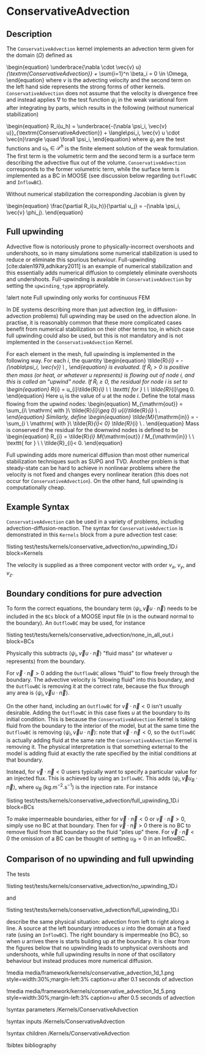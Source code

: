 # ConservativeAdvection

## Description

The `ConservativeAdvection` kernel implements an advection term given for the domain ($\Omega$) defined as

\begin{equation}
\underbrace{\nabla \cdot \vec{v} u}_{\textrm{ConservativeAdvection}} + \sum_{i=1}^n \beta_i = 0 \in \Omega,
\end{equation}
where $v$ is the advecting velocity and the second term on the left hand side
represents the strong forms of other kernels. `ConservativeAdvection` does not assume
that the velocity is divergence free and instead applies $\nabla$ to the test
function $\psi_i$ in the weak variational form after integrating by parts,
which results in the following (without numerical stabilization)

\begin{equation}
R_i(u_h) = \underbrace{-(\nabla \psi_i, \vec{v} u)}_{\textrm{ConservativeAdvection}} + \langle\psi_i, \vec{v} u
\cdot \vec{n}\rangle \quad \forall \psi_i,
\end{equation}
where $\psi_i$ are the test functions and $u_h \in \mathcal{S}^h$ is the finite
element solution of the weak formulation. The first term is the volumetric term and the second term
is a surface term describing the advective flux out of the
volume. `ConservativeAdvection` corresponds to the former volumetric term, while the surface term is implemented as a BC in MOOSE (see discussion below regarding `OutflowBC` and `InflowBC`).

Without numerical stabilization the corresponding Jacobian is given by

\begin{equation}
\frac{\partial R_i(u_h)}{\partial u_j} = -(\nabla \psi_i, \vec{v} \phi_j).
\end{equation}

## Full upwinding

Advective flow is notoriously prone to physically-incorrect overshoots
and undershoots, so in many simulations some numerical stabilization
is used to reduce or eliminate this spurious behaviour.
Full-upwinding [cite:dalen1979,adhikary2011] is an example of
numerical stabilization and this essentially adds numerical diffusion
to completely eliminate overshoots and undershoots.  Full-upwinding is
available in `ConservativeAdvection` by setting the `upwinding_type`
appropriately.

!alert note
Full upwinding only works for continuous FEM

In DE systems describing more than just advection (eg, in
diffusion-advection problems) full upwinding may be used on the
advection alone.  In practise, it is reasonably common that these more
complicated cases benefit from numerical stabilization on their
other terms too, in which case full upwinding could also be used, but
this is not mandatory and is not implemented in the
`ConservativeAdvection` Kernel.

For each element in the mesh, full upwinding is implemented in the
following way.  For each $i$, the quantity
\begin{equation}
\tilde{R}_{i} = -(\nabla\psi_i, \vec{v}) \ ,
\end{equation}
is evaluated.  If $\tilde{R}_{i}>0$ is positive then mass (or heat, or whatever $u$
represents) is flowing *out* of node $i$, and this is called an
"upwind" node.  If $\tilde{R}_{i}\geq 0$, the residual for node $i$
is set to
\begin{equation}
R_{i} = u_{i}\tilde{R}_{i} \ \ \texttt{ for } \ \ \tilde{R}_{i}\geq 0.
\end{equation}
Here $u_{i}$ is the value of $u$ at the node $i$.  Define the total
mass flowing from the upwind nodes:
\begin{equation}
M_{\mathrm{out}} = \sum_{i\ \mathrm{ with }\ \tilde{R}_{i}\geq 0}
u_{i}\tilde{R}_{i} \ .
\end{equation}
Similarly, define
\begin{equation}
\tilde{M}_{\mathrm{in}} = - \sum_{i \ \mathrm{ with }\  \tilde{R}_{i}< 0}
\tilde{R}_{i} \ .
\end{equation}
Mass is conserved if the residual for the downwind nodes is defined to
be
\begin{equation}
R_{i} = \tilde{R}_{i} M_{\mathrm{out}} / M_{\mathrm{in}}  \ \ \texttt{ for } \ \ \tilde{R}_{i}< 0.
\end{equation}

Full upwinding adds more numerical diffusion than most other numerical
stabilization techniques such as SUPG and TVD.  Another problem is
that steady-state can be hard to achieve in nonlinear problems where
the velocity is not fixed and changes every nonlinear iteration (this
does not occur for `ConservativeAdvection`).  On the other hand, full
upwinding is computationally cheap.



## Example Syntax

`ConservativeAdvection` can be used in a variety of problems, including
advection-diffusion-reaction. The syntax for `ConservativeAdvection` is
demonstrated in this `Kernels` block from a pure advection test case:

!listing test/tests/kernels/conservative_advection/no_upwinding_1D.i block=Kernels

The velocity is supplied as a three component vector with order $v_x$,
$v_y$, and  $v_z$.

## Boundary conditions for pure advection

To form the correct equations, the boundary term $\langle\psi_i, \vec{v} u
\cdot \vec{n}\rangle$ needs to be included in the `BCs` block of a
MOOSE input file (n is the outward normal to the boundary).  An
`OutflowBC` may be used, for instance

!listing test/tests/kernels/conservative_advection/none_in_all_out.i block=BCs

Physically this subtracts $\langle\psi_i, \vec{v} u \cdot
\vec{n}\rangle$ "fluid mass" (or whatever $u$ represents) from the boundary.

For $\vec{v} \cdot \vec{n} > 0$ adding the `OutflowBC` allows "fluid" to flow
freely through the boundary. The advective velocity is "blowing fluid" into this boundary, and the `OutflowBC` is removing it at the correct rate, because the flux through any area is $\langle\psi_i, \vec{v} u \cdot
\vec{n}\rangle$.

On the other hand, including an `OutflowBC` for $\vec{v} \cdot \vec{n}
< 0$ isn't usually desirable.  Adding the
`OutflowBC` in this case fixes $u$ at the boundary to its initial
condition. This is because the `ConservativeAdvection` Kernel is taking
fluid from the boundary to the interior of the model, but at the
same time the `OutflowBC` is removing $\langle\psi_i, \vec{v} u \cdot
\vec{n}\rangle$: note that $\vec{v} \cdot \vec{n} < 0$, so the
`OutflowBC` is actually adding fluid at the same rate the
`ConservativeAdvection` Kernel is removing it. The physical interpretation
is that something external to the model is adding fluid at exactly the
rate specified by the initial conditions at that boundary. 

Instead, for $\vec{v} \cdot \vec{n} < 0$ users typically want to specify a particular value for an
injected flux.  This is achieved by using an `InflowBC`.  This adds $\langle\psi_i, \vec{v} u_{B} \cdot
\vec{n}\rangle$, where $u_B$ (kg.m$^{-2}$.s$^{-1}$) is the injection
rate.  For instance

!listing test/tests/kernels/conservative_advection/full_upwinding_1D.i block=BCs

To make impermeable boundaries, either for $\vec{v} \cdot \vec{n} < 0$
or $\vec{v} \cdot \vec{n} > 0$, simply use
no BC at that boundary. Then for $\vec{v} \cdot \vec{n} > 0$ there is no BC to remove fluid
from that boundary so the fluid "piles up" there. For $\vec{v} \cdot \vec{n} < 0$ the
omission of a BC can be thought of setting $u_B=0$ in an
InflowBC.

## Comparison of no upwinding and full upwinding

The tests

!listing test/tests/kernels/conservative_advection/no_upwinding_1D.i

and

!listing test/tests/kernels/conservative_advection/full_upwinding_1D.i

describe the same physical situation: advection from left to right
along a line.  A source at the left boundary introduces $u$ into the
domain at a fixed rate (using an `InflowBC`).  The right boundary is
impermeable (no BC), so when $u$ arrives
there is starts building up at the boundary.  It is clear from the
figures below that no upwinding leads to unphysical overshoots and
undershoots, while full upwinding results in none of that oscillatory
behaviour but instead produces more numerical diffusion.

!media media/framework/kernels/conservative_advection_1d_1.png style=width:30%;margin-left:3% caption=$u$ after 0.1 seconds of advection

!media media/framework/kernels/conservative_advection_1d_5.png style=width:30%;margin-left:3% caption=$u$ after 0.5 seconds of advection

!syntax parameters /Kernels/ConservativeAdvection

!syntax inputs /Kernels/ConservativeAdvection

!syntax children /Kernels/ConservativeAdvection

!bibtex bibliography
